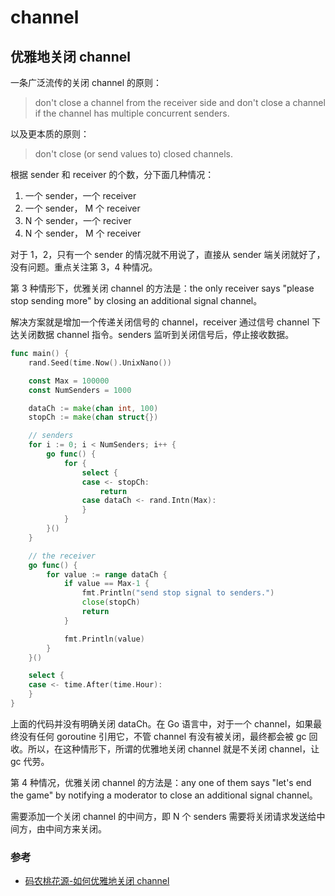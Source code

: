# channel

## 优雅地关闭 channel

一条广泛流传的关闭 channel 的原则：

>   don't close a channel from the receiver side and don't close a channel if the channel has multiple concurrent senders.

以及更本质的原则：

>   don't close (or send values to) closed channels.

根据 sender 和 receiver 的个数，分下面几种情况：

1.  一个 sender，一个 receiver
2.  一个 sender， M 个 receiver
3.  N 个 sender，一个 reciver
4.  N 个 sender， M 个 receiver

对于 1，2，只有一个 sender 的情况就不用说了，直接从 sender 端关闭就好了，没有问题。重点关注第 3，4 种情况。

第 3 种情形下，优雅关闭 channel 的方法是：the only receiver says "please stop sending more" by closing an additional signal channel。

解决方案就是增加一个传递关闭信号的 channel，receiver 通过信号 channel 下达关闭数据 channel 指令。senders 监听到关闭信号后，停止接收数据。

```go
func main() {
    rand.Seed(time.Now().UnixNano())

    const Max = 100000
    const NumSenders = 1000

    dataCh := make(chan int, 100)
    stopCh := make(chan struct{})

    // senders
    for i := 0; i < NumSenders; i++ {
        go func() {
            for {
                select {
                case <- stopCh:
                    return
                case dataCh <- rand.Intn(Max):
                }
            }
        }()
    }

    // the receiver
    go func() {
        for value := range dataCh {
            if value == Max-1 {
                fmt.Println("send stop signal to senders.")
                close(stopCh)
                return
            }

            fmt.Println(value)
        }
    }()

    select {
    case <- time.After(time.Hour):
    }
}
```

上面的代码并没有明确关闭 dataCh。在 Go 语言中，对于一个 channel，如果最终没有任何 goroutine 引用它，不管 channel 有没有被关闭，最终都会被 gc 回收。所以，在这种情形下，所谓的优雅地关闭 channel 就是不关闭 channel，让 gc 代劳。


第 4 种情况，优雅关闭 channel 的方法是：any one of them says "let's end the game" by notifying a moderator to close an additional signal channel。

需要添加一个关闭 channel 的中间方，即 N 个 senders 需要将关闭请求发送给中间方，由中间方来关闭。

### 参考

-   [码农桃花源-如何优雅地关闭 channel](https://qcrao91.gitbook.io/go/channel/ru-he-you-ya-di-guan-bi-channel)

